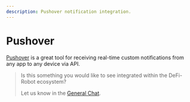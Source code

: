 ```yaml
---
description: Pushover notification integration.
---
```


# Pushover

[Pushover](https://pushover.net/) is a great tool for receiving real-time custom notifications from any app to any device via API.

> Is this something you would like to see integrated within the DeFi-Robot ecosystem?&#x20;
>
> Let us know in the [General Chat](https://t.me/DeFi\_Robot\_Portal).
